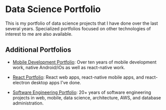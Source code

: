 # Data Science Portfolio
This is my portfolio of data science projects that I have done over the last several years.  Specialized portfolios focused on other technologies of interest to me are also available.

## Additional Portfolios

  - [Mobile Development Portfolio](https://github.com/garygause/portfolio-mobile): Over ten years of mobile development work, native Android/iOs as well as react-native work.
  
  - [React Portfolio](https://github.com/garygause/portfolio-react): React web apps, react-native mobile apps, and react-electron desktop apps I've done.

  - [Software Engineering Portfolio](https://github.com/garygause/portfolio): 20+ years of software engineering projects in web, mobile, data science, architecture, AWS, and database administration.
  
